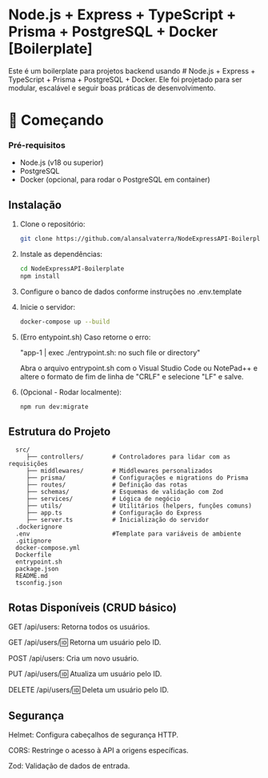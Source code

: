# Node.js + Express + TypeScript + Prisma + PostgreSQL + Docker [Boilerplate]

Este é um boilerplate para projetos backend usando # Node.js + Express + TypeScript + Prisma + PostgreSQL + Docker. Ele foi projetado para ser modular, escalável e seguir boas práticas de desenvolvimento.

# 🚀 Começando

### Pré-requisitos

- Node.js (v18 ou superior)
- PostgreSQL
- Docker (opcional, para rodar o PostgreSQL em container)

## Instalação

1. Clone o repositório:
   ```bash
   git clone https://github.com/alansalvaterra/NodeExpressAPI-Boilerplate.git
2. Instale as dependências:
   ```bash
   cd NodeExpressAPI-Boilerplate
   npm install
3. Configure o banco de dados conforme instruções no .env.template

4. Inicie o servidor:    
   ```bash
   docker-compose up --build 

5. (Erro entypoint.sh) Caso retorne o erro:
   
   "app-1  | exec ./entrypoint.sh: no such file or directory"

   Abra o arquivo entrypoint.sh com o Visual Studio Code ou NotePad++ e altere o formato de fim de linha de "CRLF" e selecione "LF" e salve.
6. (Opcional - Rodar localmente):   
   ```bash
   npm run dev:migrate  

## Estrutura do Projeto


      src/
         ├── controllers/        # Controladores para lidar com as requisições
         ├── middlewares/        # Middlewares personalizados
         ├── prisma/             # Configurações e migrations do Prisma
         ├── routes/             # Definição das rotas
         ├── schemas/            # Esquemas de validação com Zod
         ├── services/           # Lógica de negócio
         ├── utils/              # Utilitários (helpers, funções comuns)
         ├── app.ts              # Configuração do Express
         ├── server.ts           # Inicialização do servidor
      .dockerignore
      .env                       #Template para variáveis de ambiente
      .gitignore
      docker-compose.yml
      Dockerfile
      entrypoint.sh
      package.json
      README.md
      tsconfig.json


## Rotas Disponíveis (CRUD básico)
GET /api/users: Retorna todos os usuários.

GET /api/users/:id: Retorna um usuário pelo ID.

POST /api/users: Cria um novo usuário.

PUT /api/users/:id: Atualiza um usuário pelo ID.

DELETE /api/users/:id: Deleta um usuário pelo ID.


## Segurança
Helmet: Configura cabeçalhos de segurança HTTP.

CORS: Restringe o acesso à API a origens específicas.

Zod: Validação de dados de entrada.

